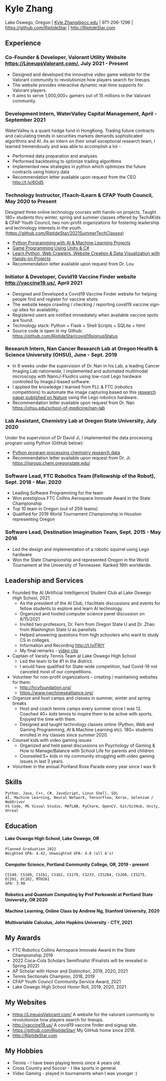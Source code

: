 # Kyle Zhang
Lake Oswego, Oregon | 
Kyle.Zhang@pcc.edu | 
971-206-1296 | 
https://github.com/RiptideStar | 
http://RiptideStar.com


## Experience

### Co-Founder & Developer, Valorant Utility Website https://LineupsValorant.com/, July 2021 - Present
  * Designed and developed the innovative video game website for the Valorant community to revolutionize how players search for lineups.
  * The website provides interactive dynamic real-time supports for Valorant players.
  * It aims to serve 1,000,000+ gamers out of 15 millions in the Valorant community. 

### Development Intern, WaterValley Capital Management, April - September 2021
WaterValley is a quant hedge fund in HongKong. Trading future contracts and calculating trends in securities markets demands sophisticated algorithms and AI. As an intern on their small exceptional research team, I learned tremendously and was able to accomplish a lot - 
  * Performed data preparation and analyses
  * Performed backtesting to optimize trading algorithms
  * Implemented new strategies in python which optimizes the future contracts using history data
  * Recommendation letter available upon request from the CEO http://t.ly/6Od5

### Technology Instructor, ITeach-ILearn & CFAP Youth Council, May 2020 to Present
Designed three online technology courses with hands-on projects. Taught 180+ students thru winter, spring and summer classes offered by Tech4Kids & CFAP Youth Council, two non-profit organizations for fostering leadership and technology interests in the youth. (https://github.com/RiptideStar/2021SummerTechClasses)
  * [Python Programming with AI & Machine Learning Projects](https://github.com/RiptideStar/AI_Python)
  * [Game Programming Using Unity & C#](https://github.com/RiptideStar/SpaceRocks-2.0)
  * [Learn Python, Web Crawlers, Website Creation & Data Visualization with Hands-on Projects](https://github.com/RiptideStar/Python)
  * Recommendation letter available upon request from Dr. Lou

### Initiator & Developer, Covid19 Vaccine Finder website http://vaccine19.us/, April 2021
  * Designed and Developed a Covid19 Vaccine Finder website for helping people find and register for vaccine shots. 
  * The website keeps crawling / checking / reporting covid19 vaccine sign-up sites for availability. 
  * Registered users are notified immediately when available vaccine spots are found.
  * Technology stack: Python + Flask + Shell Scripts + SQLite + html
  * Source code is open in my Github: https://github.com/RiptideStar/covid19signupStatus

### Research Intern, Nan Cancer Research Lab at Oregon Health & Science University (OHSU), June - Sept. 2019
  * In 8 weeks under the supervision of Dr. Nan in his Lab, a leading Cancer Imaging Lab nationwide, I implemented and automated multimodal microscopy with NanoJ-Fluidics using low-cost Lego hardware controlled by ImageJ-based software.
  * I applied the knowledge I learned from FLL & FTC (robotics competitions) to automate the image capturing based on this [research paper published on Nature](https://www.nature.com/articles/s41467-019-09231-9) using the Lego robotics hardware.
  * Recommendation letter available upon request from Dr. Nan https://ohsu.edu/school-of-medicine/nan-lab

### Lab Assistant, Chemistry Lab at Oregon State University, July 2020
Under the supervision of Dr David Ji, I implemented the data processing program using Python (GitHub below):
  * [Python program processing chemistry research data](https://github.com/RiptideStar/PythonCodeForOSU)
  * Recommendation letter available upon request from Dr. Ji. https://jigroup.chem.oregonstate.edu/
	
### Software Lead, FTC Robotics Team (Fellowship of the Robot), Sept. 2018 - Mar. 2020
  * Leading Software Programming for the team
  * Won prestigious FTC Collins Aerospace Innovate Award in the State Championship
  * Top 10 team in Oregon (out of 209 teams)
  * Qualified for 2019 World Tournament Championship in Houston representing Oregon

### Software Lead, Destination Imagination Team, Sept. 2015 - May 2016
  * Led the design and implementation of a robotic squirrel using Lego hardware 
  * Won the State Championship and represented Oregon in the World Tournament at the University of Tennessee. Ranked 19th worldwide.

## Leadership and Services
* Founded the AI (Artificial Intelligence) Student Club at Lake Oswego High School, 2021. 
  * As the president of the AI Club, I facilitate discussions and events for fellow students to explore and learn AI technology.
  * Organized and hosted computer science panel discussion on 8/15/2021
  * Invited two professors, Dr. Fern from Oregon State U and Dr. Zhao from Washington State U as panelists
  * Helped answering questions from high schoolers who want to study CS in colleges.
  * Information and Recording http://t.ly/FRIY
  * My final remarks - [video clip](http://t.ly/jKUY)
* Captain of Varsity Tennis Team at Lake Oswego High School
  * Led the team to be #1 in the district. 
  * I would have qualified for State-wide competition, had Covid-19 not canceled most of our competitions.
* Volunteer for non-profit organizations - creating / maintaining websites for them:
  * http://hcyfoundation.org/
  * https://www.nwchinesealliance.org/
* Organize and host camps and classes in summer, winter and spring breaks
  * Host and coach tennis camps every summer since I was 12. Coached 40+ kids tennis to inspire them to be active with sports. Enjoyed the time with them.
  * Designed and taught technology classes online (Python, Web and Gaming Programming, AI & Machine Learning etc). 180+ students enrolled in my classes since summer 2020.
* Counsel kids with video gaming issues
  * Organized and held panel discussions on Psychology of Gaming & How to Manage/Balance with School Life for parents and children.
  * Counseled 5+ kids in my community struggling with video gaming issues in last 3 years. 
* Volunteer in the annual Portland Rose Parade every year since I was 9.

## Skills
    Python, Java, C++, C#, JavaScript, Linux Shell, SQL
    AI, Machine Learning, Neural Network, TensorFlow, Keras, Selenium / WebDriver
    VS Code, MS Visual Studio, MATLAB, PyCharm, OpenCV, Git/GitHub, Unity, Unreal

## Education

#### Lake Oswego High School, Lake Oswego, OR
    Planned Graduation 2022
    Weighted GPA: 4.42, Unweighted GPA: 4.0 (all A's)
#### Computer Science, Portland Community College, OR, 2019 - present
    CS140, CS160, CS161, CS162, CS179, CS233, CIS284, CS260, CIS275, EC201, EC202, MTH261
    GPA: 3.90
#### Robotics and Quantum Computing by Prof Perkowski at Portland State University, OR 2020
#### Machine Learning, Online Class by Andrew Ng, Stanford University, 2020
#### Multivariable Calculus, John Hopkins University - CTY, 2021

## My Awards
* FTC Robotics Collins Aerospace Innovate Award in the State Championship 2019
* 2022 Coca-Cola Scholars Semifinalist (Finalists will be revealed in Spring 2022)
* AP Scholar with Honor and Distinction, 2019, 2020, 2021
* Tennis Sectionals Champion, 2018, 2019
* CFAP Youth Council Community Service Award, 2021
* Lake Oswego High School Honor Roll, 2019, 2020, 2021

## My Websites
* https://LineupsValorant.com/ A website for the valorant community to revolutionize how players search for lineups.
* http://vaccine19.us/  A covid19 vaccine finder and signup site.
* https://github.com/RiptideStar/ My GitHub home since 2018. 
* http://RiptideStar.com

## My Hobbies
* Tennis - I have been playing tennis since 4 years old.
* Cross Country and Soccer - I like sports in general.
* Video Gaming - played in tournaments when I was younger :)

